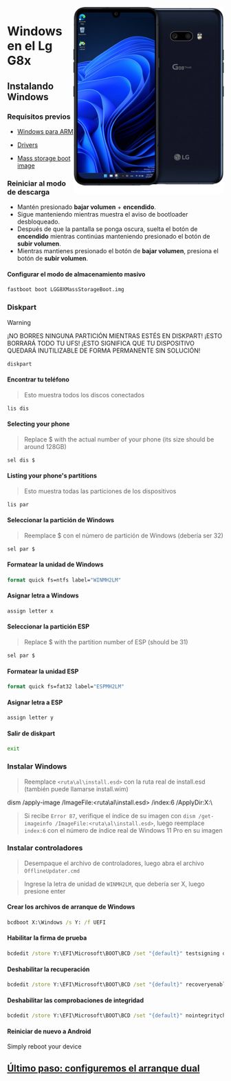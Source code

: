 <img align="right" src="/devices/mh2lm.png" width="350" alt="Windows en el Lg G8x">

# Windows en el Lg G8x

## Instalando Windows

### Requisitos previos
- [Windows para ARM](https://worproject.com/esd)
  
- [Drivers](https://github.com/woa-lge/LGE-Drivers/releases/latest)

- [Mass storage boot image](https://github.com/Icesito68/Port-Windows-11-Lge-devices/releases/download/Files/LGG8XMassStorageBoot.img)

### Reiniciar al modo de descarga
- Mantén presionado **bajar volumen** + **encendido**.
- Sigue manteniendo mientras muestra el aviso de bootloader desbloqueado.
- Después de que la pantalla se ponga oscura, suelta el botón de **encendido** mientras continúas manteniendo presionado el botón de **subir volumen**.
- Mientras mantienes presionado el botón de **bajar volumen**, presiona el botón de **subir volumen**.

#### Configurar el modo de almacenamiento masivo
```cmd
fastboot boot LGG8XMassStorageBoot.img
```

### Diskpart
> [!WARNING]
> ¡NO BORRES NINGUNA PARTICIÓN MIENTRAS ESTÉS EN DISKPART! ¡ESTO BORRARÁ TODO TU UFS! ¡ESTO SIGNIFICA QUE TU DISPOSITIVO QUEDARÁ INUTILIZABLE DE FORMA PERMANENTE SIN SOLUCIÓN!

```cmd
diskpart
```

#### Encontrar tu teléfono
> Esto muestra todos los discos conectados
```cmd
lis dis
```

#### Selecting your phone
> Replace $ with the actual number of your phone (its size should be around 128GB)
```cmd
sel dis $
```

#### Listing your phone's partitions
> Esto muestra todas las particiones de los dispositivos
```cmd
lis par
```

#### Seleccionar la partición de Windows
> Reemplace $ con el número de partición de Windows (debería ser 32)
```cmd
sel par $
```

#### Formatear la unidad de Windows
```cmd
format quick fs=ntfs label="WINMH2LM"
```

#### Asignar letra a Windows
```cmd
assign letter x
```

#### Seleccionar la partición ESP
> Replace $ with the partition number of ESP (should be 31)
```cmd
sel par $
```

#### Formatear la unidad ESP
```cmd
format quick fs=fat32 label="ESPMH2LM"
```

#### Asignar letra a ESP
```cmd
assign letter y
```

#### Salir de diskpart
```cmd
exit
```

### Instalar Windows
> Reemplace `<ruta\al\install.esd>` con la ruta real de install.esd (también puede llamarse install.wim)

dism /apply-image /ImageFile:<ruta\al\install.esd> /index:6 /ApplyDir:X:\

> Si recibe `Error 87`, verifique el índice de su imagen con `dism /get-imageinfo /ImageFile:<ruta\al\install.esd>`, luego reemplace `index:6` con el número de índice real de Windows 11 Pro en su imagen

### Instalar controladores
> Desempaque el archivo de controladores, luego abra el archivo `OfflineUpdater.cmd`

> Ingrese la letra de unidad de `WINMH2LM`, que debería ser X, luego presione enter

#### Crear los archivos de arranque de Windows
```cmd
bcdboot X:\Windows /s Y: /f UEFI
```

#### Habilitar la firma de prueba
```cmd
bcdedit /store Y:\EFI\Microsoft\BOOT\BCD /set "{default}" testsigning on
```

#### Deshabilitar la recuperación
```cmd
bcdedit /store Y:\EFI\Microsoft\BOOT\BCD /set "{default}" recoveryenabled no
```

#### Deshabilitar las comprobaciones de integridad
```cmd
bcdedit /store Y:\EFI\Microsoft\BOOT\BCD /set "{default}" nointegritychecks on
```

#### Reiniciar de nuevo a Android
Simply reboot your device

## [Último paso: configuremos el arranque dual](3-dualboot.md)
